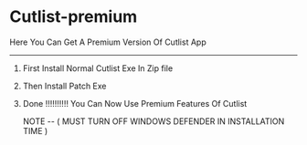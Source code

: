 # Cutlist-premium
Here You Can Get A Premium Version Of Cutlist App

----------------------------------------------------------------

1. First Install Normal Cutlist Exe In Zip file
2. Then Install Patch Exe
3. Done !!!!!!!!!! You Can Now Use Premium Features Of Cutlist


   NOTE --  ( MUST TURN OFF WINDOWS DEFENDER IN INSTALLATION TIME ) 
